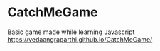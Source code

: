 # CatchMeGame
Basic game made while learning Javascript
https://vedaangraparthi.github.io/CatchMeGame/
